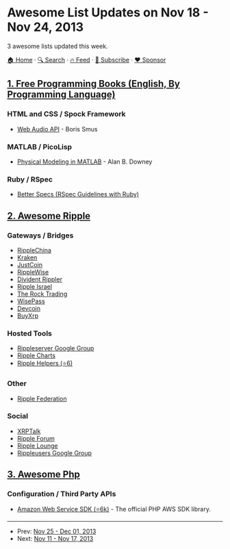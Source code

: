 # Awesome List Updates on Nov 18 - Nov 24, 2013

3 awesome lists updated this week.

[🏠 Home](/README.md) · [🔍 Search](https://www.trackawesomelist.com/search/) · [🔥 Feed](https://www.trackawesomelist.com/week/rss.xml) · [📮 Subscribe](https://trackawesomelist.us17.list-manage.com/subscribe?u=d2f0117aa829c83a63ec63c2f&id=36a103854c) · [❤️  Sponsor](https://github.com/sponsors/theowenyoung)



## [1. Free Programming Books (English, By Programming Language)](/content/EbookFoundation/free-programming-books/week/README.md)

### HTML and CSS / Spock Framework

*   [Web Audio API](http://chimera.labs.oreilly.com/books/1234000001552) - Boris Smus

### MATLAB / PicoLisp

*   [Physical Modeling in MATLAB](http://greenteapress.com/matlab/index.html) - Alan B. Downey

### Ruby / RSpec

*   [Better Specs (RSpec Guidelines with Ruby)](http://betterspecs.org)

## [2. Awesome Ripple](/content/vhpoet/awesome-ripple/week/README.md)

### Gateways / Bridges

*   [RippleChina](http://www.ripplechina.net/)
*   [Kraken](https://www.kraken.com/)
*   [JustCoin](https://justcoin.com/)
*   [RippleWise](https://www.ripplewise.com/)
*   [Divident Rippler](https://www.dividendrippler.com/)
*   [Ripple Israel](http://rippleisrael.co.il/)
*   [The Rock Trading](https://www.therocktrading.com/)
*   [WisePass](https://wisepass.com/)
*   [Devcoin](http://ripple.d.evco.in/)
*   [BuyXrp](http://buyxrp.net/)

### Hosted Tools

*   [Rippleserver Google Group](https://groups.google.com/forum/#!forum/ripple-server/)
*   [Ripple Charts](https://ripplecharts.com/)
*   [Ripple Helpers (⭐6)](https://github.com/vhpoet/ripple-helpers/)

### Other

*   [Ripple Federation](http://ripplefederation.org/)

### Social

*   [XRPTalk](https://xrptalk.org/)
*   [Ripple Forum](http://rippleforum.org/)
*   [Ripple Lounge](http://www.ripplelounge.com/)
*   [Rippleusers Google Group](https://groups.google.com/forum/#!forum/rippleusers)

## [3. Awesome Php](/content/ziadoz/awesome-php/week/README.md)

### Configuration / Third Party APIs

*   [Amazon Web Service SDK (⭐6k)](https://github.com/aws/aws-sdk-php) - The official PHP AWS SDK library.

---

- Prev: [Nov 25 - Dec 01, 2013](/content/2013/47/README.md)
- Next: [Nov 11 - Nov 17, 2013](/content/2013/45/README.md)